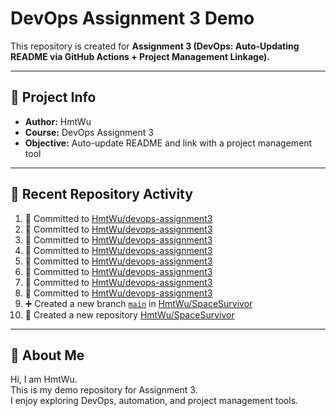 # DevOps Assignment 3 Demo

This repository is created for **Assignment 3 (DevOps: Auto-Updating README via GitHub Actions + Project Management Linkage).**

---

## 📌 Project Info
- **Author:** HmtWu
- **Course:** DevOps Assignment 3
- **Objective:** Auto-update README and link with a project management tool

---

## 🚀 Recent Repository Activity
<!--START_SECTION:activity-->
1. 📝 Committed to [HmtWu/devops-assignment3](https://github.com/HmtWu/devops-assignment3/commit/67a1de784126fc35b5fe081c411f667020b639dd)
2. 📝 Committed to [HmtWu/devops-assignment3](https://github.com/HmtWu/devops-assignment3/commit/41945afbe8db16f4e36feb73e1778a6398393871)
3. 📝 Committed to [HmtWu/devops-assignment3](https://github.com/HmtWu/devops-assignment3/commit/17eeb63823273c2706046500d166810dcc31b9af)
4. 📝 Committed to [HmtWu/devops-assignment3](https://github.com/HmtWu/devops-assignment3/commit/2e09d66b81e58615e8a8fa20a49d5020aa1a4e50)
5. 📝 Committed to [HmtWu/devops-assignment3](https://github.com/HmtWu/devops-assignment3/commit/b77aefb3d6bc5487171c09e83849e9effd1f01f0)
6. 📝 Committed to [HmtWu/devops-assignment3](https://github.com/HmtWu/devops-assignment3/commit/a18febbe3f8e3385cde29713ad5eb72d361ac6c3)
7. 📝 Committed to [HmtWu/devops-assignment3](https://github.com/HmtWu/devops-assignment3/commit/1e40626b57edea1c2027d904d1e1d1b4660a572d)
8. 📝 Committed to [HmtWu/devops-assignment3](https://github.com/HmtWu/devops-assignment3/commit/77747144ed4809a45edb567a8c8708abe6255870)
9. ➕ Created a new branch [`main`](https://github.com/HmtWu/SpaceSurvivor/tree/main) in [HmtWu/SpaceSurvivor](https://github.com/HmtWu/SpaceSurvivor)
10. 🎉 Created a new repository [HmtWu/SpaceSurvivor](https://github.com/HmtWu/SpaceSurvivor)
<!--END_SECTION:activity-->

---

## 🙋 About Me
<!-- MYLINKS:START -->
Hi, I am HmtWu.  
This is my demo repository for Assignment 3.  
I enjoy exploring DevOps, automation, and project management tools.  
<!-- MYLINKS:END -->
